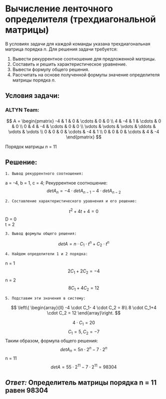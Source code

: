 ﻿# Вычисление ленточного определителя (трехдиагональной матрицы)  
В условиях задачи для каждой команды указана трехдиагональная матрица порядка *n*. Для решения задачи требуется:  
1. Вывести рекуррентное соотношение для предложенной матрицы.  
2. Составить и решить характеристическое уравнение.  
3. Вывести формулу общего решения.  
4. Рассчитать на основе полученной формулы значение определителя матрицы порядка *n*.  
## Условия задачи:
### ALTYN Team:

$$    
A =     
 \begin{pmatrix}    
  -4 & 1 & 0 & \cdots & 0 & 0 \\    
  4 & -4 & 1 & \cdots & 0 & 0 \\    
  0 & 4 & -4 & \cdots & 0 & 0 \\    
  \vdots  & \vdots & \vdots & \ddots & \vdots & \vdots  \\    
  0 & 0 & 0 & \cdots & -4 & 1 \\    
  0 & 0 & 0 & \cdots & 4 & -4     
 \end{pmatrix}    
$$

Порядок матрицы *n* = 11

## Решение:
	1. Вывод рекуррентного соотношения:  
a = -4, b = 1, c = 4;
Рекуррентное соотношение: 
$$
det A_{n} =  -4 \cdot  detA _{n-1} - 4 \cdot   det A_{n-2} 
$$ 

	2. Составление характеристического уравнения и его решение:
$$
t^2 + 4t + 4 = 0
$$
D = 0  
t = 2  

	3. Вывод формулы общего решения:
$$
det A = n \cdot C_{1} \cdot t^n + C_{2} \cdot t^n
$$

	4. Найдем определители 1 и 2 порядка:
n = 1    
$$
2 C_{1} + 2C_{2} = -4
$$
n = 2 
$$
8C_{1} +4 C_{2} = 12
$$

    5. Подставим эти значения в систему:
$$ 
\left\{ \begin{array}{ll} 
-4 \cdot C_1- 4 \cdot C_2 = 8\\ 
8 \cdot C_1+4 \cdot C_2 = 12 
\end{array}\right.  $$


$$ 
4 \cdot C_{1} = 20
$$
$$
C_{1} = 5, C_{2} = -7
$$
Таким образом, формула общего решения:
$$
det A_{n} = 5n \cdot 2^n - 7 \cdot 2^n
$$
n = 11
$$
detA = 55 \cdot 2^{11} - 7 \cdot 2^{11} = 98304
$$

## *Ответ:* Определитель матрицы порядка n = 11 равен 98304


